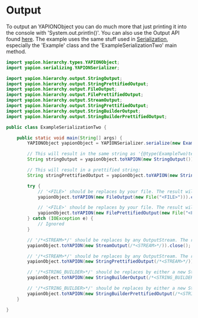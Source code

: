 # Output

To output an YAPIONObject you can do much more that just printing it into the console with 'System.out.println()'. You can also use the Output API found [here](https://github.com/yoyosource/YAPION/tree/master/src/main/java/yapion/hierarchy/output).
The example uses the same stuff used in [Serialization](Serialization.md), especially the 'Example' class and the 'ExampleSerializationTwo' main method.

```java
import yapion.hierarchy.types.YAPIONObject;
import yapion.serializing.YAPIONSerializer;

import yapion.hierarchy.output.StringOutput;
import yapion.hierarchy.output.StringPrettifiedOutput;
import yapion.hierarchy.output.FileOutput;
import yapion.hierarchy.output.FilePrettifiedOutput;
import yapion.hierarchy.output.StreamOutput;
import yapion.hierarchy.output.StringPrettifiedOutput;
import yapion.hierarchy.output.StringBuilderOutput;
import yapion.hierarchy.output.StringBuilderPrettifiedOutput;

public class ExampleSerializationTwo {

    public static void main(String[] args) {
        YAPIONObject yapionObject = YAPIONSerializer.serialize(new ExampleTwo());

        // This will result in the same string as '{@type(ExampleTwo)text(Hello World)integer(0)string(Hello World)}'
        String stringOutput = yapionObject.toYAPION(new StringOutput()).getResult();

        // This will result in a prettified string:
        String stringPrettifiedOutput = yapionObject.toYAPION(new StringPrettifiedOutput()).getResult();

        try {
            // '<FILE>' should be replaces by your file. The result will be written into the file directly
            yapionObject.toYAPION(new FileOutput(new File("<FILE>"))).close();

            // '<FILE>' should be replaces by your file. The result will be written into the file directly and will be prettified
            yapionObject.toYAPION(new FilePrettifiedOutput(new File("<FILE>"))).close();
        } catch (IOException e) {
            // Ignored
        }

        // '/*<STREAM>*/' should be replaces by any OutputStream. The result will be written into the stream directly
        yapionObject.toYAPION(new StreamOutput(/*<STREAM>*/)).close();

        // '/*<STREAM>*/' should be replaces by any OutputStream. The result will be written into the stream directly and will be prettified
        yapionObject.toYAPION(new StringPrettifiedOutput(/*<STREAM>*/)).close();

        // '/*<STRING_BUILDER>*/' should be replaces by either a new StringBuilder or a StringBuilder to reuse
        yapionObject.toYAPION(new StringBuilderOutput(/*<STRING_BUILDER>*/)).close();

        // '/*<STRING_BUILDER>*/' should be replaces by either a new StringBuilder or a StringBuilder to reuse. The output will be prettified.
        yapionObject.toYAPION(new StringBuilderPrettifiedOutput(/*<STRING_BUILDER>*/)).close();
    }

}
```